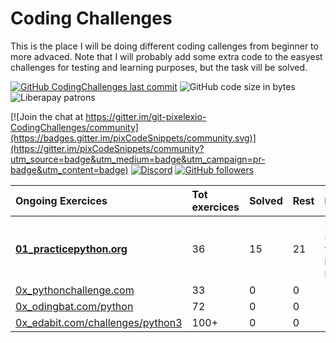 # Coding Challenges

This is the place I will be doing different coding callenges from beginner to more advaced.
Note that I will probably add some extra code to the easyest challenges for testing and learning purposes, but the task vill be solved.

[![GitHub CodingChallenges last commit](https://img.shields.io/github/last-commit/pixelexio/CodingChallenges)][GitCommit] ![GitHub code size in bytes](https://img.shields.io/github/languages/code-size/pixelexio/CodingChallenges)
![Liberapay patrons](https://img.shields.io/liberapay/patrons/pixelexio)

[![Join the chat at https://gitter.im/git-pixelexio-CodingChallenges/community](https://badges.gitter.im/pixCodeSnippets/community.svg)](https://gitter.im/pixCodeSnippets/community?utm_source=badge&utm_medium=badge&utm_campaign=pr-badge&utm_content=badge) [![Discord](https://img.shields.io/discord/181721195073241088?color=%237289da&label=Discord)][DiscordLink] [![GitHub followers](https://img.shields.io/github/followers/pixelexio?style=social)][GitFollowers]

[GitCommit]:https://github.com/pixelexio/CodingChallenges/
[DiscordLink]: https://discord.gg/wDzNCf5
[GitFollowers]: https://github.com/pixelexio

| Ongoing Exercices  	                 | Tot exercices	| Solved		| Rest		| Notes| 
|:---	                                 |:---	          	|:---	          	|:---	    	|:---	      	|
|[**01_practicepython.org**](https://github.com/pixelexio/CodingChallenges/tree/master/01%20-%20practicepython_org)| 36  | 15 | 21    | Easy start with level beginner         | 
|[0x_pythonchallenge.com](#)  	         | 33       		| 0            		| 0      	|        	|             
|[0x_odingbat.com/python](#)     	 | 72             	| 0  	          	| 0	    	|    	      	|               
|[0x_edabit.com/challenges/python3](#) 	 | 100+           	| 0            		| 0       	|           	|          
